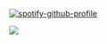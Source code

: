  [![spotify-github-profile](https://spotify-github-profile.kittinanx.com/api/view?uid=31c34iujdsdl3ust3yrakqqnvyfm&cover_image=true&theme=novatorem&show_offline=false&background_color=431f59&interchange=false&bar_color=431f59&bar_color_cover=false)](https://github.com/kittinan/spotify-github-profile)

![](https://hit.yhype.me/github/profile?user_id=161968637)‎ 
 ‎ ‎  ‎ ‎ ‎ ‎ ‎ ‎ ‎ ‎ ‎ ‎ ‎ ‎ ‎ ‎ 
